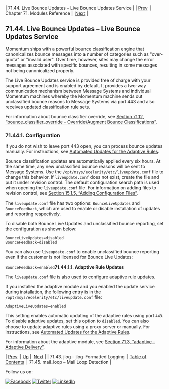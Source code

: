 | 71.44. Live Bounce Updates – Live Bounce Updates Service |
| [Prev](modules.jlog.php)  | Chapter 71. Modules Reference |  [Next](modules.mail_loop.php) |

## 71.44. Live Bounce Updates – Live Bounce Updates Service

<a class="indexterm" name="idp22090272"></a>

Momentum ships with a powerful bounce classification engine that canonicalizes bounce messages into a number of categories such as "over-quota" or "invalid user". Over time, however, sites may change the error messages associated with specific bounces, resulting in some messages not being canonicalized properly.

The Live Bounce Updates service is provided free of charge with your support agreement and is enabled by default. It provides a two-way communication mechanism between Message Systems and individual Momentum machines whereby the Momentum machine sends out unclassified bounce reasons to Message Systems via port 443 and also receives updated classification rule sets.

For information about bounce classifier override, see [Section 71.12, “bounce_classifier_override – Override/Augment Bounce Classifications”](modules.bounce_classifier_override.php "71.12. bounce_classifier_override – Override/Augment Bounce Classifications").

### 71.44.1. Configuration

If you do not wish to leave port 443 open, you can process bounce updates manually. For instructions, see [Automated Updates for the Adaptive Rules](https://support.messagesystems.com/docs/web-ad/ad.adaptive.update.php).

Bounce classification updates are automatically applied every six hours. At the same time, any new unclassified bounce reasons will be sent to Message Systems. Use the `/opt/msys/ecelerity/etc/liveupdate.conf` file to change this behavior. If `liveupdate.conf` does not exist, create the file and put it under revision control. The default configuration search path is used when opening the `liveupdate.conf` file. For information on adding files to revision control, see [Section 15.1.5, “Adding Configuration Files”](conf.overview.php#conf.adding.configuration.files "15.1.5. Adding Configuration Files").

The `liveupdate.conf` file has two options: `BounceLiveUpdates` and `BounceFeedback`, which are used to enable or disable installation of updates and reporting respectively.

To disable both Bounce Live Updates and unclassified bounce reporting, set the configuration as shown below:

```
BounceLiveUpdates=disabled
BounceFeedback=disabled
```

You can also use `liveupdate.conf` to enable unclassified bounce reporting even if the customer is not licensed for Bounce Live Updates:

`BounceFeedback=enabled`**71.44.1.1. Adaptive Rule Updates**

The `liveupdate.conf` file is also used to configure adaptive rule updates.

If you installed the adaptive module and you enabled the update service during installation, the following entry is in the `/opt/msys/ecelerity/etc/liveupdate.conf` file:

`AdaptiveLiveUpdates=enabled`

This setting enables automatic updating of the adaptive rules using port `443`. To disable adaptive updates, set this option to `disabled`. You can also choose to update adaptive rules using a proxy server or manually. For instructions, see [Automated Updates for the Adaptive Rules](https://support.messagesystems.com/docs/web-ad/ad.adaptive.update.php).

For information about the adaptive module, see [Section 71.3, “adaptive – Adaptive Delivery”](modules.adaptive.php "71.3. adaptive – Adaptive Delivery").

| [Prev](modules.jlog.php)  | [Up](modules.php) |  [Next](modules.mail_loop.php) |
| 71.43. jlog – jlog-Formatted Logging  | [Table of Contents](index.php) |  71.45. mail_loop – Mail Loop Detection |

Follow us on:

[![Facebook](https://support.messagesystems.com/images/icon-facebook.png)](http://www.facebook.com/messagesystems) [![Twitter](https://support.messagesystems.com/images/icon-twitter.png)](http://twitter.com/#!/MessageSystems) [![LinkedIn](https://support.messagesystems.com/images/icon-linkedin.png)](http://www.linkedin.com/company/message-systems)